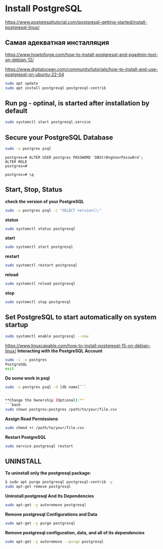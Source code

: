 # Install PostgreSQL

https://www.postgresqltutorial.com/postgresql-getting-started/install-postgresql-linux/


## Самая адекватная инсталляция
https://www.howtoforge.com/how-to-install-postgresql-and-pgadmin-tool-on-debian-12/

https://www.digitalocean.com/community/tutorials/how-to-install-and-use-postgresql-on-ubuntu-22-04

```bash
sudo apt update
sudo apt install postgresql postgresql-contrib
```

## Run pg - optinal, is started after installation by default
```bash
sudo systemctl start postgresql.service
```

## Secure your PostgreSQL Database
```bash
sudo -u postgres psql
```

```postgresql
postgres=# ALTER USER postgres PASSWORD 'DBStr0ngUserPassw0rd';
ALTER ROLE
postgres=#

postgres=# \q
```


## Start, Stop, Status
**check the version of your PostgreSQL**
```bash
sudo -u postgres psql -c "SELECT version();"
```

**status**
```bash
sudo systemctl status postgresql
```

**start**
```bash
sudo systemctl start postgresql
```

**restart**
```bash
sudo systemctl restart postgresql
```

**reload**
```bash
sudo systemctl reload postgresql
```

**stop**
```bash
sudo systemctl stop postgresql
```

## Set PostgreSQL to start automatically on system startup
```bash
sudo systemctl enable postgresql --now
```

https://www.linuxcapable.com/how-to-install-postgresql-15-on-debian-linux/
**Interacting with the PostgreSQL Account**
```bash
sudo -i -u postgres
PostgreSQL
exit
```


**Do some work in psql**
```bash
sudo -u postgres psql -d [db name]```


**Change the Ownership (Optional):**
```bash
sudo chown postgres:postgres /path/to/your/file.csv
```

**Assign Read Permissions**
```bash
sudo chmod +r /path/to/your/file.csv
```

**Restart PostgreSQL**
```bash
sudo service postgresql restart
```


## UNINSTALL
**To uninstall only the postgresql package:**
```bash
$ sudo apt purge postgresql postgresql-contrib -y
sudo apt-get remove postgresql
```

**Uninstall postgresql And Its Dependencies**
```bash
sudo apt-get -y autoremove postgresql
```


**Remove postgresql Configurations and Data**
```bash
sudo apt-get -y purge postgresql
```

**Remove postgresql configuration, data, and all of its dependencies**
```bash
sudo apt-get -y autoremove --purge postgresql
```
